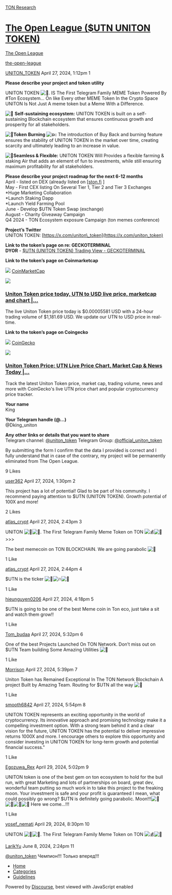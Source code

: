 [TON Research](/)

# [The Open League ($UTN UNITON TOKEN)](/t/the-open-league-utn-uniton-token/14213)

[The Open League](/c/the-open-league/56) 

[the-open-league](https://tonresear.ch/tag/the-open-league)

    

[UNITON\_TOKEN](https://tonresear.ch/u/UNITON_TOKEN)  April 27, 2024, 1:12pm  1

**Please describe your project and token utility**

UNITON TOKEN ![:unicorn:](https://tonresear.ch/images/emoji/twitter/unicorn.png?v=12 ":unicorn:"). IS The First Telegram Family MEME Token Powered By #Ton Ecosystem… On like Every other MEME Token In the Crypto Space UNITON Is Not Just A meme token but a Meme With a Difference.

![:small_blue_diamond:](https://tonresear.ch/images/emoji/twitter/small_blue_diamond.png?v=12 ":small_blue_diamond:") **Self-sustaining ecosystem:** UNITON TOKEN is built on a self-sustaining Blockchain ecosystem that ensures continuous growth and prosperity for all stakeholders.

![:small_blue_diamond:](https://tonresear.ch/images/emoji/twitter/small_blue_diamond.png?v=12 ":small_blue_diamond:")**Token** **Burning ![:boom:](https://tonresear.ch/images/emoji/twitter/boom.png?v=12 ":boom:"):** The introduction of Buy Back and burning feature ensures the stability of UNITON TOKEN in the market over time, creating scarcity and ultimately leading to an increase in value.

![:small_blue_diamond:](https://tonresear.ch/images/emoji/twitter/small_blue_diamond.png?v=12 ":small_blue_diamond:")**Seamless & Flexible:** UNITON TOKEN Will Provides a flexible farming & staking Air that adds an element of fun to investments, while still ensuring maximum profitability for all stakeholders.

**Please describe your project roadmap for the next 6-12 months**  
April - listed on DEX (already listed on \[[ston.fi](https://app.ston.fi/swap?chartVisible=false&ft=TON&tt=EQAPKqRFnQc-2m5Ogg0UUMNM0cZRdK4JUR2gN6wk8PX90_Wf) \]  
May - First CEX listing On Several Tier 1, Tier 2 and Tier 3 Exchanges  
\*Huge Marketing Collaboration  
\*Launch Staking Dapp  
\*Launch Yield Farming Pool  
June - Develop $UTN Token Swap (exchange)  
August - Charity Giveaway Campaign  
Q4 2024 - TON Ecosystem exposure Campaign (ton memes conference)

**Project’s Twitter**  
UNITON TOKEN: [https://x.com/uniton\_token](https://x.com/uniton_token)

**Link to the token’s page on re: GECKOTERMINAL**  
**DYOR** - [$UTN (UNITON TOKEN) Trading View - GECKOTERMINAL](https://www.geckoterminal.com/ton/pools/EQDmz4E-ahyEPuwqXctb31QCRBOkgmlZLviG4Bi_pZDtEmzt)

**Link to the token’s page on Coinmarketcap**

![](https://tonresear.ch/uploads/default/original/2X/a/ad494ec99b62a53ec90f9f8af34c8cfc4035fad9.png) [CoinMarketCap](https://coinmarketcap.com/currencies/uniton-token/)

![](https://tonresear.ch/uploads/default/original/2X/2/2112a9c55ba0fa0d4423ab1646f21e8d0c5cfee8.png)

### [Uniton Token price today, UTN to USD live price, marketcap and chart |...](https://coinmarketcap.com/currencies/uniton-token/)

The live Uniton Token price today is $0.00005581 USD with a 24-hour trading volume of $1,181.69 USD. We update our UTN to USD price in real-time.

**Link to the token’s page on Coingecko**

![](https://tonresear.ch/uploads/default/original/2X/8/86edcce248392eb36c8a0b157860a33cf5829493.png) [CoinGecko](https://www.coingecko.com/en/coins/uniton-token)

![](https://tonresear.ch/uploads/default/original/2X/6/67ed4ce40b05ecc68d77218c28c0d26a6bb00c51.png)

### [Uniton Token Price: UTN Live Price Chart, Market Cap & News Today |...](https://www.coingecko.com/en/coins/uniton-token)

Track the latest Uniton Token price, market cap, trading volume, news and more with CoinGecko's live UTN price chart and popular cryptocurrency price tracker.

**Your name**  
King

**Your Telegram handle (@…)**  
@Dking\_uniton

**Any other links or details that you want to share**  
Telegram channel: [@uniton\_token](https://t.me/uniton_token) Telegram Group: [@official\_uniton\_token](https://t.me/official_uniton_token)

By submitting the form I confirm that the data I provided is correct and I fully understand that in case of the contrary, my project will be permanently eliminated from The Open League.

  9 Likes

[user362](https://tonresear.ch/u/user362) April 27, 2024, 1:30pm  2

This project has a lot of potential! Glad to be part of his community. I recommend paying attention to $UTN (UNITON TOKEN). Growth potential of 100X and more!

  2 Likes

[atlas\_crypt](https://tonresear.ch/u/atlas_crypt) April 27, 2024, 2:43pm  3

UNITON ![:gem:](https://tonresear.ch/images/emoji/twitter/gem.png?v=12 ":gem:")![:unicorn:](https://tonresear.ch/images/emoji/twitter/unicorn.png?v=12 ":unicorn:"). The First Telegram Family Meme Token on TON ![:moneybag:](https://tonresear.ch/images/emoji/twitter/moneybag.png?v=12 ":moneybag:")![:unicorn:](https://tonresear.ch/images/emoji/twitter/unicorn.png?v=12 ":unicorn:") >>>

The best memecoin on TON BLOCKCHAIN. We are going parabolic ![:rocket:](https://tonresear.ch/images/emoji/twitter/rocket.png?v=12 ":rocket:")

  1 Like

[atlas\_crypt](https://tonresear.ch/u/atlas_crypt) April 27, 2024, 2:44pm  4

$UTN is the ticker ![:gem:](https://tonresear.ch/images/emoji/twitter/gem.png?v=12 ":gem:")![:fire:](https://tonresear.ch/images/emoji/twitter/fire.png?v=12 ":fire:")![:unicorn:](https://tonresear.ch/images/emoji/twitter/unicorn.png?v=12 ":unicorn:")

  1 Like

[hieunguyen0206](https://tonresear.ch/u/hieunguyen0206) April 27, 2024, 4:18pm  5

$UTN is going to be one of the best Meme coin in Ton eco, just take a sit and watch them grow!!

  1 Like

[Tom\_budaa](https://tonresear.ch/u/Tom_budaa) April 27, 2024, 5:32pm  6

One of the best Projects Launched On TON Network. Don’t miss out on $UTN Team building Some Amazing Utilities ![:gem:](https://tonresear.ch/images/emoji/twitter/gem.png?v=12 ":gem:")

  1 Like

[Morrison](https://tonresear.ch/u/Morrison) April 27, 2024, 5:39pm  7

Uniton Token has Remained Exceptional In The TON Network Blockchain A project Built by Amazing Team. Routing for $UTN all the way ![:rocket:](https://tonresear.ch/images/emoji/twitter/rocket.png?v=12 ":rocket:")

  1 Like

[smooth6842](https://tonresear.ch/u/smooth6842) April 27, 2024, 5:54pm  8

UNITON TOKEN represents an exciting opportunity in the world of cryptocurrency. Its innovative approach and promising technology make it a compelling investment option. With a strong team behind it and a clear vision for the future, UNITON TOKEN has the potential to deliver impressive returns 1000X and more. I encourage others to explore this opportunity and consider investing in UNITON TOKEN for long-term growth and potential financial success."

  1 Like

[Egozuwa\_Rex](https://tonresear.ch/u/Egozuwa_Rex) April 29, 2024, 5:02pm  9

UNITON token is one of the best gem on ton ecosystem to hold for the bull run, with great Marketing and lots of partnerships on board, great dev, wonderful team putting so much work in to take this project to the freaking moon. Your investment is safe and your profit is guaranteed I mean, what could possibly go wrong? $UTN is definitely going parabolic. Moon!!!![:rocket:](https://tonresear.ch/images/emoji/twitter/rocket.png?v=12 ":rocket:")![:rocket:](https://tonresear.ch/images/emoji/twitter/rocket.png?v=12 ":rocket:")![:rocket:](https://tonresear.ch/images/emoji/twitter/rocket.png?v=12 ":rocket:")![:full_moon_with_face:](https://tonresear.ch/images/emoji/twitter/full_moon_with_face.png?v=12 ":full_moon_with_face:") Here we come…!!!

  1 Like

[yosef\_nemati](https://tonresear.ch/u/yosef_nemati) April 29, 2024, 8:30pm  10

UNITON ![:gem:](https://tonresear.ch/images/emoji/twitter/gem.png?v=12 ":gem:")![:unicorn:](https://tonresear.ch/images/emoji/twitter/unicorn.png?v=12 ":unicorn:"). The First Telegram Family Meme Token on TON ![:moneybag:](https://tonresear.ch/images/emoji/twitter/moneybag.png?v=12 ":moneybag:")![:unicorn:](https://tonresear.ch/images/emoji/twitter/unicorn.png?v=12 ":unicorn:")

 

[LarikYu](https://tonresear.ch/u/LarikYu) June 8, 2024, 2:24pm  11

[@uniton\_token](/u/uniton_token) Чемпион!!! Только вперед!!!

 

*   [Home](/)
*   [Categories](/categories)
*   [Guidelines](/guidelines)

Powered by [Discourse](https://www.discourse.org), best viewed with JavaScript enabled